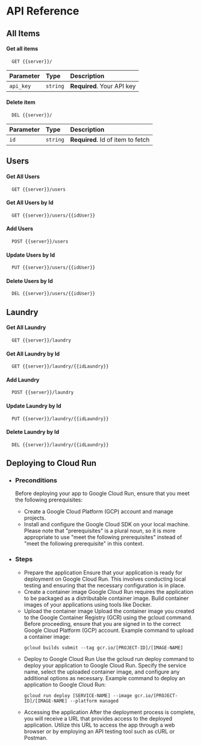# API Reference

## All Items

#### Get all items

```
  GET {{server}}/
```

| Parameter | Type     | Description                |
| :-------- | :------- | :------------------------- |
| `api_key` | `string` | **Required**. Your API key |

#### Delete item

```
  DEL {{server}}/
```

| Parameter | Type     | Description                       |
| :-------- | :------- | :-------------------------------- |
| `id`      | `string` | **Required**. Id of item to fetch |


###
## Users
#### Get All Users
```
  GET {{server}}/users
```
#### Get All Users by Id
```http
  GET {{server}}/users/{{idUser}}
```
#### Add Users
```
  POST {{server}}/users
```
#### Update Users by Id
```
  PUT {{server}}/users/{{idUser}}
```
#### Delete Users by Id
```
  DEL {{server}}/users/{{idUser}}
```
###
## Laundry
#### Get All Laundry
```
  GET {{server}}/laundry
```
#### Get All Laundry by Id
```
  GET {{server}}/laundry/{{idLaundry}}
```
#### Add Laundry
```
  POST {{server}}/laundry
```
#### Update Laundry by Id
```
  PUT {{server}}/laundry/{{idLaundry}}
```
#### Delete Laundry by Id
```
  DEL {{server}}/laundry/{{idLaundry}}
```
###

## Deploying to Cloud Run
- ### Preconditions
  Before deploying your app to Google Cloud Run, ensure that you meet the following prerequisites:
  - Create a Google Cloud Platform (GCP) account and manage projects.
  - Install and configure the Google Cloud SDK on your local machine.
  Please note that "prerequisites" is a plural noun, so it is more appropriate to use "meet the following prerequisites" instead of "meet the following prerequisite" in this context.

- ### Steps
  - Prepare the application
    Ensure that your application is ready for deployment on Google Cloud Run. This involves conducting local testing and ensuring that the necessary configuration is in place.
  - Create a container image
    Google Cloud Run requires the application to be packaged as a distributable container image. Build container images of your applications using tools like Docker.
  - Upload the container image
    Upload the container image you created to the Google Container Registry (GCR) using the gcloud command. Before proceeding, ensure that you are signed in to the correct Google Cloud Platform (GCP) account.
    Example command to upload a container image:
    ```
    gcloud builds submit --tag gcr.io/[PROJECT-ID]/[IMAGE-NAME]
    ```
  - Deploy to Google Cloud Run
    Use the gcloud run deploy command to deploy your application to Google Cloud Run. Specify the service name, select the uploaded container image, and configure any additional options as necessary.
    Example command to deploy an application to Google Cloud Run:
    ```
    gcloud run deploy [SERVICE-NAME] --image gcr.io/[PROJECT-ID]/[IMAGE-NAME] --platform managed
    ```
  - Accessing the application
    After the deployment process is complete, you will receive a URL that provides access to the deployed application. Utilize this URL to access the app through a web browser or by employing an API testing tool such as cURL or Postman.
